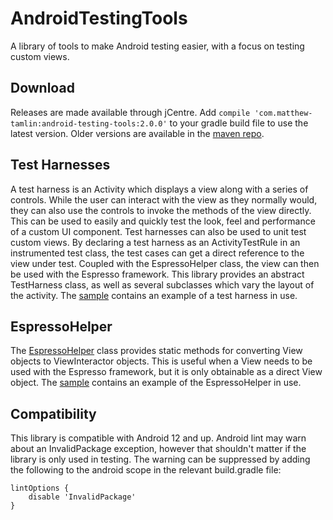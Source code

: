 # AndroidTestingTools
A library of tools to make Android testing easier, with a focus on testing custom views. 

## Download
Releases are made available through jCentre. Add `compile 'com.matthew-tamlin:android-testing-tools:2.0.0'` to your gradle build file to use the latest version. Older versions are available in the [maven repo](https://bintray.com/matthewtamlin/maven/AndroidTestingTools).

## Test Harnesses
A test harness is an Activity which displays a view along with a series of controls. While the user can interact with the view as they normally would, they can also use the controls to invoke the methods of the view directly. This can be used to easily and quickly test the look, feel and performance of a custom UI component. Test harnesses can also be used to unit test custom views. By declaring a test harness as an ActivityTestRule in an instrumented test class, the test cases can get a direct reference to the view under test. Coupled with the EspressoHelper class, the view can then be used with the Espresso framework. This library provides an abstract TestHarness class, as well as several subclasses which vary the layout of the activity. The [sample](sample/src/main/java/com/matthewtamlin/android_testing_tools/sample/DemoTestHarness.java) contains an example of a test harness in use.


## EspressoHelper
The [EspressoHelper](library/src/main/java/com/matthewtamlin/android_testing_tools/library/EspressoHelper.java) class provides static methods for converting View objects to ViewInteractor objects. This is useful when a View needs to be used with the Espresso framework, but it is only obtainable as a direct View object. The [sample](sample/src/androidTest/java/com/matthewtamlin/android_testing_tools/sample/EspressoTestDemoCustomView.java) contains an example of the EspressoHelper in use.

## Compatibility
This library is compatible with Android 12 and up. Android lint may warn about an InvalidPackage exception, however that shouldn't matter if the library is only used in testing. The warning can be suppressed by adding the following to the android scope in the relevant build.gradle file:
```
lintOptions {
	disable 'InvalidPackage'
}
 ```
